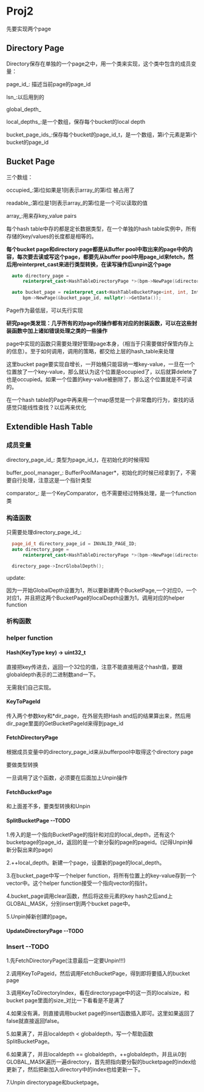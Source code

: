 # Proj2

先要实现两个page

## Directory Page

Directory保存在单独的一个page之中，用一个类来实现，这个类中包含的成员变量：

page_id_: 描述当前page的page_id

lsn_:以后用到的

global_depth_

local_depths_:是一个数组，保存每个bucket的local depth

bucket_page_ids_:保存每个bucket的page_id_t，是一个数组，第i个元素是第i个bucket的page_id

## Bucket Page

三个数组：

occupied_:第i位如果是1则表示array_的第i位 被占用了

readable_:第i位是1则表示array_的第i位是一个可以读取的值

array_:用来存key_value pairs

每个hash table中存的都是定长数据类型，在一个单独的hash table实例中，所有存储的key/values的长度都是相等的。



**每个bucket page和directory page都是从Buffer pool中取出来的page中的内容，每次要去读或写这个page，都要先从buffer pool中用page_id来fetch，然后用reinterpret_cast来进行类型转换，在读写操作后unpin这个page**

```c++
  auto directory_page =
      reinterpret_cast<HashTableDirectoryPage *>(bpm->NewPage(&directory_page_id, nullptr)->GetData());
```

```c++
  auto bucket_page = reinterpret_cast<HashTableBucketPage<int, int, IntComparator> *>(
      bpm->NewPage(&bucket_page_id, nullptr)->GetData());
```

Page作为最低层，可以先行实现



**研究page类发现：几乎所有的对page的操作都有对应的封装函数，可以在这些封装函数中加上诸如错误处理之类的一些操作**



page中实现的函数只需要处理好管理page本身，（相当于只需要做好保管内存上的信息）。至于如何调用，调用的策略，都交给上层的hash_table来处理



这里bucket page要实现自增长，一开始桶只能容纳一堆key-value，一旦在一个位置放了一个key-value，那么就认为这个位置是occupied了，以后就算delete了也是occupied。如果一个位置的key-value被删除了，那么这个位置就是不可读的。

在一个hash table的Page中再来用一个map感觉是一个非常蠢的行为，查找的话感觉只能线性查找？以后再来优化



## Extendible Hash Table

### 成员变量

directory_page_id_: 类型为page_id_t，在初始化的时候得知

buffer_pool_manager_: BufferPoolManager*，初始化的时候已经拿到了，不需要自行处理，注意这是一个指针类型

comparator_: 是一个KeyComparator，也不需要经过特殊处理，是一个function类



### 构造函数

只需要处理directory_page_id_: 

```c++
  page_id_t directory_page_id = INVALID_PAGE_ID;
  auto directory_page =
      reinterpret_cast<HashTableDirectoryPage *>(bpm->NewPage(&directory_page_id, nullptr)->GetData());
```

```c++
  directory_page->IncrGlobalDepth();
```

update:

因为一开始GlobalDepth设置为1，所以要新建两个BucketPage,一个对应0，一个对应1，并且把这两个BucketPage的localDepth设置为1，调用对应的helper function

### 析构函数



### helper function

#### Hash(KeyType key) -> uint32_t

直接把key传进去，返回一个32位的值，注意不能直接用这个hash值，要跟globaldepth表示的二进制数and一下。

无需我们自己实现。

#### KeyToPageId

传入两个参数key和*dir_page，在外层先把Hash and后的结果算出来，然后用dir_page里面的GetBucketPageId来得到page_id

#### FetchDirectoryPage

根据成员变量中的directory_page_id来从bufferpool中取得这个directory page

要做类型转换

一旦调用了这个函数，必须要在后面加上Unpin操作

#### FetchBucketPage

和上面差不多，要类型转换和Unpin

#### SplitBucketPage --TODO

1.传入的是一个指向BucketPage的指针和对应的local_depth，还有这个bucketpage的page_id，返回的是一个新分裂的page的pageid。(记得Unpin掉新分裂出来的page)

2.++local_depth。新建一个page，设置新的page的local_depth。

3.在bucket_page中写一个helper function，将所有位置上的key-value存到一个vector中。这个helper function接受一个指向vector的指针。

4.bucket_page调用clear函数，然后将这些元素的key hash之后and上GLOBAL_MASK，分别insert到两个bucket page中。

5.Unpin掉新创建的page。

#### UpdateDirectoryPage --TODO



### Insert --TODO

1.先FetchDirectoryPage(注意最后一定要Unpin!!!)

2.调用KeyToPageid，然后调用FetchBucketPage，得到即将要插入的bucket page

3.调用KeyToDirectoryIndex，看在directorypage中的这一页的localsize，和bucket page里面的size_对比一下看看是不是满了

4.如果没有满，则直接调用bucket page的insert函数插入即可。这里如果返回了false就直接返回false。

5.如果满了，并且localdepth < globaldepth，写一个帮助函数SplitBucketPage。

6.如果满了，并且localdepth == globaldepth，++globaldepth，并且从0到GLOBAL_MASK遍历一遍directory，首先把指向要分裂的bucketpage的index给更新了，然后把新加入directory中的index也给更新一下。

7.Unpin directorypage和bucketpage。







